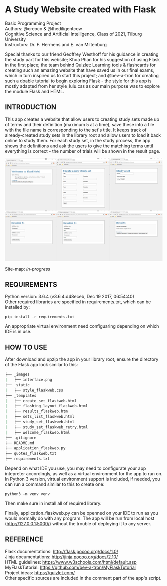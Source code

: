 # A Study Website created with Flask

Basic Programming Project <br />
Authors: @creoco & @thediligentcow <br />
Cognitive Science and Artificial Intelligence, Class of 2021, Tilburg University <br />
Instructors: Dr. F. Hermens and E. van Miltenburg <br />

Special thanks to our friend Geoffrey Westhoff for his guidance in creating the study part for this website; Khoa Phan for his suggestion of using Flask in the first place; the team behind Quizlet: Learning tools & flashcards for creating such an amazing website that have saved us in our final exams, which in turn inspired us to start this project; and @bev-a-tron for creating such a doable tutorial to begin exploring Flask - the style for this app is mostly adapted from her style_lulu.css as our main purpose was to explore the module Flask and HTML. <br />

## INTRODUCTION
This app creates a website that allow users to creating study sets made up of terms and their definition (maximum 5 at a time), save these into a file with the file name is corresponding to the set's title. It keeps track of already-created study sets in the library root and allow users to load it back online to study them. For each study set, in the study process, the app shows the definitions and ask the users to give the matching terms until everything is correct - the number of trials will be shown in the result page. <br />

![Website_interface](images/interface.png)

Site-map: *in-progress* <br />

## REQUIREMENTS
Python version: 3.6.4 (v3.6.4:d48eceb, Dec 19 2017, 06:54:40) <br />
Other required libraries are specified in requirements.txt, which can be installed by: <br />
```
pip install -r requirements.txt
```
An appropriate virtual environment need configuaring depending on which IDE is in use. <br />

## HOW TO USE
After download and upzip the app in your library root, ensure the directory of the Flask app look similar to this: <br />
```bash
├── _images
|   ├── interface.png
├── _static
|   ├── style_flaskweb.css
├── _templates
|   ├── create_set_flaskweb.html
|   ├── flashing_layout_flaskweb.html
|   ├── results_flaskweb.htm
|   ├── sets_list_flaskweb.html
|   ├── study_set_flaskweb.html
|   ├── study_set_flaskweb_retry.html
|   ├── welcome_flaskweb.html
├── .gitignore
├── README.md
├── application_flaskweb.py
├── quotes_flaskweb.txt
├── requirements.txt
```

Depend on what IDE you use, you may need to configurate your app intepreter accordingly, as well as a virtual environment for the app to run on. In Python 3 version, virtual environment support is included, if needed, you can run a command similar to this to create one: <br />
```
python3 -m venv venv
```
Then make sure in install all of required library. <br />

Finally, application_flaskweb.py can be openned on your IDE to run as you would normally do with any program. The app will be run from local host (http://127.0.0.1:5000/) without the trouble of deploying it to any server. <br />

## REFERENCE
Flask documentations: http://flask.pocoo.org/docs/1.0/ <br />
Jinja documentations: http://jinja.pocoo.org/docs/2.10/ <br />
HTML guidelines: https://www.w3schools.com/html/default.asp <br />
MyFlaskTutorial: https://github.com/bev-a-tron/MyFlaskTutorial <br />
Project ideas: https://quizlet.com/ <br />
Other specific sources are included in the comment part of the app's script. <br />
